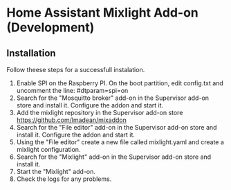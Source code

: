 # Home Assistant Mixlight Add-on (Development)

## Installation

Follow theese steps for a successfull instalation.

1. Enable SPI on the Raspberry PI. On the boot partition, edit 
   config.txt and uncomment the line:
        #dtparam=spi=on 
2. Search for the "Mosquitto broker" add-on in the Supervisor 
   add-on store and install it. Configure the addon and start it.
3. Add the mixlight repository in the Supervisor add-on store
   https://github.com/lmadean/mixaddon
4. Search for the "File editor" add-on in the Supervisor add-on store
   and install it. Configure the addon and start it. 
5. Using the "File editor" create a new file called mixlight.yaml and 
   create a mixlight configuration.
6. Search for the "Mixlight" add-on in the Supervisor add-on store
   and install it. 
7. Start the "Mixlight" add-on.
8. Check the logs for any problems.